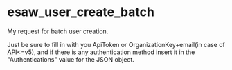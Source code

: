 # esaw_user_create_batch
My request for batch user creation.

Just be sure to fill in with you ApiToken or OrganizationKey+email(in case of API<=v5), and if there is any authentication method insert it in the "Authentications" value for the JSON object.
